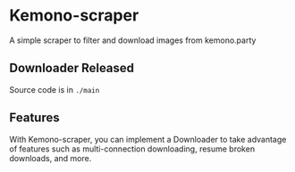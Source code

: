 # Kemono-scraper
A simple scraper to  filter and download images from kemono.party

## Downloader Released
Source code is in `./main`

## Features
With Kemono-scraper, you can implement a Downloader to take advantage of features such as multi-connection downloading, resume broken downloads, and more.

